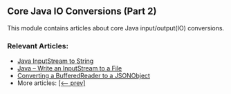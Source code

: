 ## Core Java IO Conversions (Part 2)

This module contains articles about core Java input/output(IO) conversions. 

### Relevant Articles:
- [Java InputStream to String](https://www.baeldung.com/convert-input-stream-to-string)
- [Java – Write an InputStream to a File](https://www.baeldung.com/convert-input-stream-to-a-file)
- [Converting a BufferedReader to a JSONObject](https://www.baeldung.com/java-bufferedreader-to-jsonobject)
- More articles: [[<-- prev]](/core-java-modules/core-java-io-conversions)
